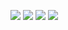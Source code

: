 ![](https://raw.githubusercontent.com/aktsasori/aktsasori/generated/languages.svg#gh-dark-mode-only)
![](https://raw.githubusercontent.com/aktsasori/aktsasori/generated/languages.svg#gh-light-mode-only)
![](https://raw.githubusercontent.com/aktsasori/aktsasori/generated/languages.svg#gh-dark-mode-only)
![](https://raw.githubusercontent.com/aktsasori/aktsasori/generated/languages.svg#gh-light-mode-only)
